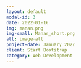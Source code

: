 ```yaml
---
layout: default
modal-id: 2
date: 2022-01-16
img: manan.png
img-small: Manan_short.png
alt: image-alt
project-date: January 2022
client: Start Bootstrap
category: Web Development
---
```

